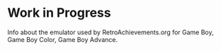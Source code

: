 # Work in Progress

Info about the emulator used by RetroAchievements.org for Game Boy, Game Boy Color, Game Boy Advance.
